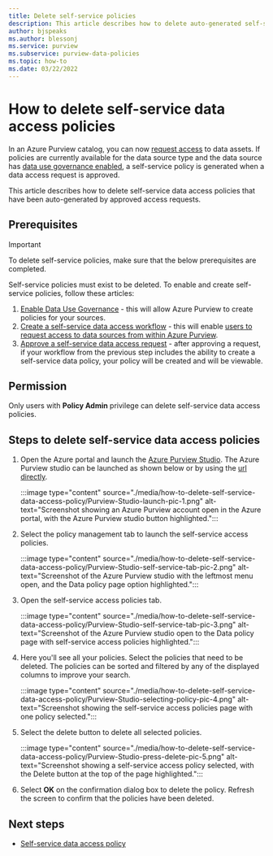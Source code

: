 ```yaml
---
title: Delete self-service policies 
description: This article describes how to delete auto-generated self-service policies.
author: bjspeaks
ms.author: blessonj
ms.service: purview
ms.subservice: purview-data-policies
ms.topic: how-to
ms.date: 03/22/2022
---
```


# How to delete self-service data access policies

In an Azure Purview catalog, you can now [request access](how-to-request-access.md) to data assets. If policies are currently available for the data source type and the data source has [data use governance enabled](how-to-enable-data-use-governance.md), a self-service policy is generated when a data access request is approved.

This article describes how to delete self-service data access policies that have been auto-generated by approved access requests.

## Prerequisites

> [!IMPORTANT]
> To delete self-service policies, make sure that the below prerequisites are completed.

Self-service policies must exist to be deleted. To enable and create self-service policies, follow these articles:

1. [Enable Data Use Governance](how-to-enable-data-use-governance.md) - this will allow Azure Purview to create policies for your sources.
1. [Create a self-service data access workflow](./how-to-workflow-self-service-data-access-hybrid.md) - this will enable [users to request access to data sources from within Azure Purview](how-to-request-access.md).
1. [Approve a self-service data access request](how-to-workflow-manage-requests-approvals#approvals) - after approving a request, if your workflow from the previous step includes the ability to create a self-service data policy, your policy will be created and will be viewable.


## Permission

Only users with **Policy Admin** privilege can delete self-service data access policies.

## Steps to delete self-service data access policies

1. Open the Azure portal and launch the [Azure Purview Studio](https://web.purview.azure.com/resource/). The Azure Purview studio can be launched as shown below or by using the [url directly](https://web.purview.azure.com/resource/).

    :::image type="content" source="./media/how-to-delete-self-service-data-access-policy/Purview-Studio-launch-pic-1.png" alt-text="Screenshot showing an Azure Purview account open in the Azure portal, with the Azure Purview studio button highlighted.":::

1. Select the policy management tab to launch the self-service access policies.

    :::image type="content" source="./media/how-to-delete-self-service-data-access-policy/Purview-Studio-self-service-tab-pic-2.png" alt-text="Screenshot of the Azure Purview studio with the leftmost menu open, and the Data policy page option highlighted.":::

1. Open the self-service access policies tab.

    :::image type="content" source="./media/how-to-delete-self-service-data-access-policy/Purview-Studio-self-service-tab-pic-3.png" alt-text="Screenshot of the Azure Purview studio open to the Data policy page with self-service access policies highlighted.":::

1. Here you'll see all your policies. Select the policies that need to be deleted. The policies can be sorted and filtered by any of the displayed columns to improve your search.

    :::image type="content" source="./media/how-to-delete-self-service-data-access-policy/Purview-Studio-selecting-policy-pic-4.png" alt-text="Screenshot showing the self-service access policies page with one policy selected.":::

1. Select the delete button to delete all selected policies. 

    :::image type="content" source="./media/how-to-delete-self-service-data-access-policy/Purview-Studio-press-delete-pic-5.png" alt-text="Screenshot showing a self-service access policy selected, with the Delete button at the top of the page highlighted.":::

1. Select **OK** on the confirmation dialog box to delete the policy. Refresh the screen to confirm that the policies have been deleted.

## Next steps

- [Self-service data access policy](./concept-self-service-data-access-policy.md)
